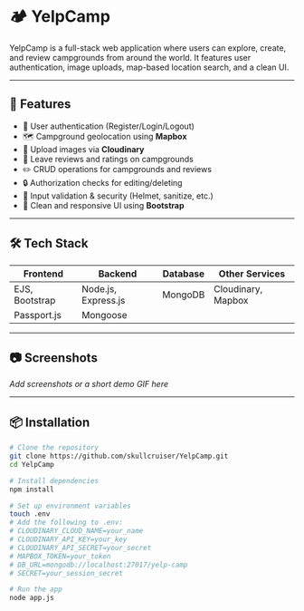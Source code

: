 # 🏕️ YelpCamp

YelpCamp is a full-stack web application where users can explore, create, and review campgrounds from around the world. It features user authentication, image uploads, map-based location search, and a clean UI.

---

## 🚀 Features

- 🔐 User authentication (Register/Login/Logout)
- 🗺️ Campground geolocation using **Mapbox**
- 📸 Upload images via **Cloudinary**
- 📝 Leave reviews and ratings on campgrounds
- ✏️ CRUD operations for campgrounds and reviews
- 🔒 Authorization checks for editing/deleting
- 🧼 Input validation & security (Helmet, sanitize, etc.)
- 🎨 Clean and responsive UI using **Bootstrap**

---

## 🛠️ Tech Stack

| Frontend        | Backend             | Database     | Other Services    |
|----------------|---------------------|--------------|-------------------|
| EJS, Bootstrap | Node.js, Express.js | MongoDB      | Cloudinary, Mapbox |
| Passport.js    | Mongoose            |              |                   |

---

## 📷 Screenshots

_Add screenshots or a short demo GIF here_

---

## 📦 Installation

```bash
# Clone the repository
git clone https://github.com/skullcruiser/YelpCamp.git
cd YelpCamp

# Install dependencies
npm install

# Set up environment variables
touch .env
# Add the following to .env:
# CLOUDINARY_CLOUD_NAME=your_name
# CLOUDINARY_API_KEY=your_key
# CLOUDINARY_API_SECRET=your_secret
# MAPBOX_TOKEN=your_token
# DB_URL=mongodb://localhost:27017/yelp-camp
# SECRET=your_session_secret

# Run the app
node app.js
